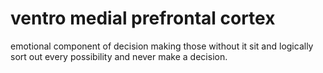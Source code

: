 # ventro medial prefrontal cortex

emotional component of decision making
those without it sit and logically sort out every possibility and never make a decision.




